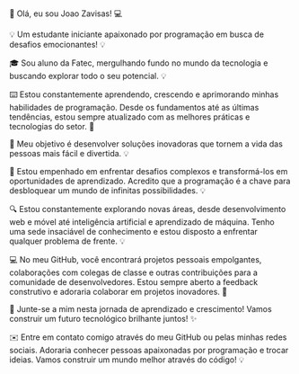 👋 Olá, eu sou Joao Zavisas! 💻

💡 Um estudante iniciante apaixonado por programação em busca de desafios emocionantes! 💡

🎓 Sou aluno da Fatec, mergulhando fundo no mundo da tecnologia e buscando explorar todo o seu potencial. 💡

⌨️ Estou constantemente aprendendo, crescendo e aprimorando minhas habilidades de programação. Desde os fundamentos até as últimas tendências, estou sempre atualizado com as melhores práticas e tecnologias do setor. 💪

🌟 Meu objetivo é desenvolver soluções inovadoras que tornem a vida das pessoas mais fácil e divertida. 💡

🚀 Estou empenhado em enfrentar desafios complexos e transformá-los em oportunidades de aprendizado. Acredito que a programação é a chave para desbloquear um mundo de infinitas possibilidades. 💡

🔍 Estou constantemente explorando novas áreas, desde desenvolvimento web e móvel até inteligência artificial e aprendizado de máquina. Tenho uma sede insaciável de conhecimento e estou disposto a enfrentar qualquer problema de frente. 💡

💻 No meu GitHub, você encontrará projetos pessoais empolgantes, colaborações com colegas de classe e outras contribuições para a comunidade de desenvolvedores. Estou sempre aberto a feedback construtivo e adoraria colaborar em projetos inovadores. 🤝

🎯 Junte-se a mim nesta jornada de aprendizado e crescimento! Vamos construir um futuro tecnológico brilhante juntos! ✨

✉️ Entre em contato comigo através do meu GitHub ou pelas minhas redes sociais. Adoraria conhecer pessoas apaixonadas por programação e trocar ideias. Vamos construir um mundo melhor através do código! 💡

